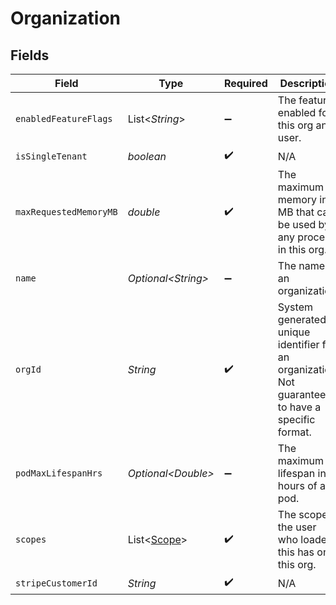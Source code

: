 # Organization


## Fields

| Field                                                                                             | Type                                                                                              | Required                                                                                          | Description                                                                                       | Example                                                                                           |
| ------------------------------------------------------------------------------------------------- | ------------------------------------------------------------------------------------------------- | ------------------------------------------------------------------------------------------------- | ------------------------------------------------------------------------------------------------- | ------------------------------------------------------------------------------------------------- |
| `enabledFeatureFlags`                                                                             | List\<*String*>                                                                                   | :heavy_minus_sign:                                                                                | The features enabled for this org and user.                                                       |                                                                                                   |
| `isSingleTenant`                                                                                  | *boolean*                                                                                         | :heavy_check_mark:                                                                                | N/A                                                                                               |                                                                                                   |
| `maxRequestedMemoryMB`                                                                            | *double*                                                                                          | :heavy_check_mark:                                                                                | The maximum memory in MB that can be used by any process in this org.                             |                                                                                                   |
| `name`                                                                                            | *Optional\<String>*                                                                               | :heavy_minus_sign:                                                                                | The name of an organization.                                                                      |                                                                                                   |
| `orgId`                                                                                           | *String*                                                                                          | :heavy_check_mark:                                                                                | System generated unique identifier for an organization. Not guaranteed to have a specific format. | org-6f706e83-0ec1-437a-9a46-7d4281eb2f39                                                          |
| `podMaxLifespanHrs`                                                                               | *Optional\<Double>*                                                                               | :heavy_minus_sign:                                                                                | The maximum lifespan in hours of a pod.                                                           |                                                                                                   |
| `scopes`                                                                                          | List\<[Scope](../../models/shared/Scope.md)>                                                      | :heavy_check_mark:                                                                                | The scopes the user who loaded this has on this org.                                              |                                                                                                   |
| `stripeCustomerId`                                                                                | *String*                                                                                          | :heavy_check_mark:                                                                                | N/A                                                                                               |                                                                                                   |